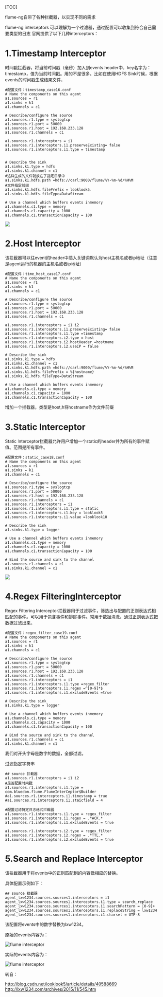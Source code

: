 [TOC]

flume-ng自带了各种拦截器，以实现不同的需求

flume-ng  interceptors 可以理解为一个过滤器，通过配置可以收集到符合自己需要类型的日志
官网提供了以下几种interceptors：

# 1.Timestamp Interceptor

时间戳拦截器，将当前时间戳（毫秒）加入到events header中，key名字为：timestamp，值为当前时间戳。用的不是很多。比如在使用HDFS Sink时候，根据events的时间戳生成结果文件，

```
#配置文件：timestamp_case16.conf  
# Name the components on this agent  
a1.sources = r1  
a1.sinks = k1  
a1.channels = c1  
   
# Describe/configure the source  
a1.sources.r1.type = syslogtcp  
a1.sources.r1.port = 50000  
a1.sources.r1.host = 192.168.233.128  
a1.sources.r1.channels = c1  
   
a1.sources.r1.interceptors = i1  
a1.sources.r1.interceptors.i1.preserveExisting= false  
a1.sources.r1.interceptors.i1.type = timestamp  
   
   
# Describe the sink  
a1.sinks.k1.type = hdfs  
a1.sinks.k1.channel = c1  
#这样生成的文件就放在了指定目录中
a1.sinks.k1.hdfs.path =hdfs://carl:9000/flume/%Y-%m-%d/%H%M  
#文件指定前缀
a1.sinks.k1.hdfs.filePrefix = looklook5.  
a1.sinks.k1.hdfs.fileType=DataStream  
   
# Use a channel which buffers events inmemory  
a1.channels.c1.type = memory  
a1.channels.c1.capacity = 1000  
a1.channels.c1.transactionCapacity = 100 
```


![](/Users/chenyansong/Documents/note/images/bigdata/flume/timestamp-interceptor.jpeg)


# 2.Host Interceptor

该拦截器可以往event的header中插入关键词默认为host主机名或者ip地址（注意是agent运行的机器的主机名或者ip地址）

```
#配置文件：time_host_case17.conf  
# Name the components on this agent  
a1.sources = r1  
a1.sinks = k1  
a1.channels = c1  
   
# Describe/configure the source  
a1.sources.r1.type = syslogtcp  
a1.sources.r1.port = 50000  
a1.sources.r1.host = 192.168.233.128  
a1.sources.r1.channels = c1  
   
a1.sources.r1.interceptors = i1 i2  
a1.sources.r1.interceptors.i1.preserveExisting= false  
a1.sources.r1.interceptors.i1.type =timestamp  
a1.sources.r1.interceptors.i2.type = host  
a1.sources.r1.interceptors.i2.hostHeader =hostname  
a1.sources.r1.interceptors.i2.useIP = false  
   
# Describe the sink  
a1.sinks.k1.type = hdfs  
a1.sinks.k1.channel = c1  
a1.sinks.k1.hdfs.path =hdfs://carl:9000/flume/%Y-%m-%d/%H%M  
a1.sinks.k1.hdfs.filePrefix = %{hostname}  
a1.sinks.k1.hdfs.fileType=DataStream  
   
# Use a channel which buffers events inmemory  
a1.channels.c1.type = memory  
a1.channels.c1.capacity = 1000  
a1.channels.c1.transactionCapacity = 100 
```

增加一个拦截器，类型是host,h将hostname作为文件前缀


# 3.Static Interceptor

Static Interceptor拦截器允许用户增加一个static的header并为所有的事件赋值。范围是所有事件。

```
#配置文件：static_case18.conf  
# Name the components on this agent  
a1.sources = r1  
a1.sinks = k1  
a1.channels = c1  
   
# Describe/configure the source  
a1.sources.r1.type = syslogtcp  
a1.sources.r1.port = 50000  
a1.sources.r1.host = 192.168.233.128  
a1.sources.r1.channels = c1  
a1.sources.r1.interceptors = i1  
a1.sources.r1.interceptors.i1.type = static  
a1.sources.r1.interceptors.i1.key = looklook5  
a1.sources.r1.interceptors.i1.value =looklook10  
   
# Describe the sink  
a1.sinks.k1.type = logger  
   
# Use a channel which buffers events inmemory  
a1.channels.c1.type = memory  
a1.channels.c1.capacity = 1000  
a1.channels.c1.transactionCapacity = 100  
   
# Bind the source and sink to the channel  
a1.sources.r1.channels = c1  
a1.sinks.k1.channel = c1

```


![](/Users/chenyansong/Documents/note/images/bigdata/flume/static-interceptor.jpeg)



# 4.Regex FilteringInterceptor

Regex Filtering Interceptor拦截器用于过滤事件，筛选出与配置的正则表达式相匹配的事件。可以用于包含事件和排除事件。常用于数据清洗，通过正则表达式把数据过滤出来。

```
#配置文件：regex_filter_case19.conf  
# Name the components on this agent  
a1.sources = r1  
a1.sinks = k1  
a1.channels = c1  
   
# Describe/configure the source  
a1.sources.r1.type = syslogtcp  
a1.sources.r1.port = 50000  
a1.sources.r1.host = 192.168.233.128  
a1.sources.r1.channels = c1  
a1.sources.r1.interceptors = i1  
a1.sources.r1.interceptors.i1.type =regex_filter  
a1.sources.r1.interceptors.i1.regex =^[0-9]*$  
a1.sources.r1.interceptors.i1.excludeEvents =true  
   
# Describe the sink  
a1.sinks.k1.type = logger  
   
# Use a channel which buffers events inmemory  
a1.channels.c1.type = memory  
a1.channels.c1.capacity = 1000  
a1.channels.c1.transactionCapacity = 100  
   
# Bind the source and sink to the channel  
a1.sources.r1.channels = c1  
a1.sinks.k1.channel = c1 

```

我们对开头字母是数字的数据，全部过滤。



过滤指定字符串

```shell
## source 拦截器
a1.sources.r1.interceptors = i1 i2
#是否配置时间戳
a1.sources.r1.interceptors.i1.type = com.bluedon.flume.FlumeInterCeptor$Builder
#a1.sources.r1.interceptors.i1.timestamp = true
#a1.sources.r1.interceptors.i1.staicfield = 4

#配置过滤特定日志格式拦截器
a1.sources.r1.interceptors.i1.type = regex_filter
a1.sources.r1.interceptors.i1.regex = .*ACK.*
a1.sources.r1.interceptors.i1.excludeEvents = true

a1.sources.r1.interceptors.i2.type = regex_filter
a1.sources.r1.interceptors.i2.regex = .*TTL.*
a1.sources.r1.interceptors.i2.excludeEvents = true

```



# 5.Search and Replace Interceptor

该拦截器用于将events中的正则匹配到的内容做相应的替换。

具体配置示例如下：

```
## source 拦截器
agent_lxw1234.sources.sources1.interceptors = i1
agent_lxw1234.sources.sources1.interceptors.i1.type = search_replace
agent_lxw1234.sources.sources1.interceptors.i1.searchPattern = [0-9]+
agent_lxw1234.sources.sources1.interceptors.i1.replaceString = lxw1234
agent_lxw1234.sources.sources1.interceptors.i1.charset = UTF-8 

```

该配置将events中的数字替换为lxw1234。

原始的events内容为：



![flume interceptor](E:\git-workspace\note\bigdata\flume\search_replace.jpg)

实际的events内容为：



![flume interceptor](E:\git-workspace\note\bigdata\flume\search_replace2.jpg)





转自：

http://blog.csdn.net/looklook5/article/details/40588669
http://lxw1234.com/archives/2015/11/545.htm






